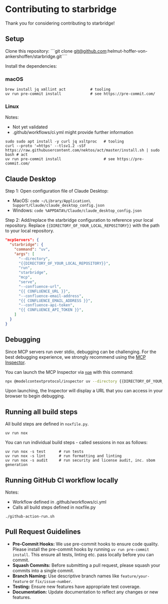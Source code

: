 # Contributing to starbridge

Thank you for considering contributing to starbridge!

## Setup

Clone this repository: ```git clone git@github.com:helmut-hoffer-von-ankershoffen/starbridge.git````

Install the dependencies:

### macOS

```shell
brew install jq xmllint act           # tooling
uv run pre-commit install             # see https://pre-commit.com/
```

### Linux

Notes:

- Not yet validated
- .github/workflows/ci.yml might provide further information

```shell
sudo sudo apt install -y curl jq xsltproc   # tooling
curl --proto '=https' --tlsv1.2 -sSf https://raw.githubusercontent.com/nektos/act/master/install.sh | sudo bash # act
uv run pre-commit install                   # see https://pre-commit.com/
```

## Claude Desktop

Step 1: Open configuration file of Claude Desktop:
- MacOS: `code ~/Library/Application\ Support/Claude/claude_desktop_config.json`
- Windows: `code %APPDATA%/Claude/claude_desktop_config.json`

Step 2: Add/replace the starbridge configuration to reference your local repository. Replace `{{DIRECTORY_OF_YOUR_LOCAL_REPOSITORY}}` with the path to your local repository.

```json
"mcpServers": {
  "starbridge": {
    "command": "uv",
    "args": [
      "--directory",
      "{{DIRECTORY_OF_YOUR_LOCAL_REPOSITORY}}",
      "run",
      "starbridge",
      "mcp",
      "serve",
      "--confluence-url",
      "{{ CONFLUENCE_URL }}",
      "--confluence-email-address",
      "{{ CONFLUENCE_EMAIL_ADDRESS }}",
      "--confluence-api-token",
      "{{ CONFLUENCE_API_TOKEN }}",
    ]
  }
}
```
## Debugging

Since MCP servers run over stdio, debugging can be challenging. For the best debugging
experience, we strongly recommend using the [MCP Inspector](https://github.com/modelcontextprotocol/inspector).


You can launch the MCP Inspector via [`npm`](https://docs.npmjs.com/downloading-and-installing-node-js-and-npm) with this command:

```bash
npx @modelcontextprotocol/inspector uv --directory {{DIRECTORY_OF_YOUR_LOCAL_REPOSITORY}} run starbridge mcp serve
```

Upon launching, the Inspector will display a URL that you can access in your browser to begin debugging.

## Running all build steps

All build steps are defined in `noxfile.py`.

```shell
uv run nox
```

You can run individual build steps - called sessions in nox as follows:

```shell
uv run nox -s test      # run tests
uv run nox -s lint      # run formatting and linting
uv run nox -s audit     # run security and license audit, inc. sbom generation
```

## Running GitHub CI workflow locally

Notes:

- Workflow defined in .github/workflows/ci.yml
- Calls all build steps defined in noxfile.py

```shell
./github-action-run.sh
```

## Pull Request Guidelines

- **Pre-Commit Hooks:** We use pre-commit hooks to ensure code quality. Please install the pre-commit hooks by running `uv run pre-commit install`. This ensure all tests, linting etc. pass locally before you can commit.
- **Squash Commits:** Before submitting a pull request, please squash your commits into a single commit.
- **Branch Naming:** Use descriptive branch names like `feature/your-feature` or `fix/issue-number`.
- **Testing:** Ensure new features have appropriate test coverage.
- **Documentation:** Update documentation to reflect any changes or new features.
